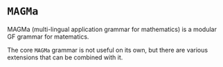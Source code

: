 # `MAGMa`

MAGMa (multi-lingual application grammar for mathematics)
is a modular GF grammar for matematics.

The core `MAGMa` grammar is not useful on its own, but there
are various extensions that can be combined with it.




